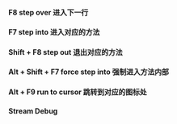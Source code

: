 #### F8  step over 进入下一行

#### F7 step into 进入对应的方法

####  Shift + F8 step out  退出对应的方法

#### Alt + Shift + F7  force step into  强制进入方法内部

#### Alt + F9 run to cursor  跳转到对应的图标处

#### Stream Debug


